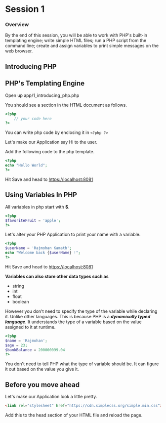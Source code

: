 # Session 1

### Overview

By the end of this session, you will be able to work with PHP's built-in templating engine; write simple HTML files; run a PHP script from the command line; create and assign variables to print simple messages on the web browser.

## Introducing PHP

## PHP's Templating Engine

Open up app/1_introducing_php.php

You should see a section in the HTML document as follows.

```php
<?php
    // your code here
?>
```

You can write php code by enclosing it in `<?php ?>`

Let's make our Application say Hi to the user.

Add the following code to the php template.

```php
<?php
echo "Hello World";
?>
```
Hit Save and head to [https://localhost:8081](https://localhost:8081)

## Using Variables In PHP

All variables in php start  with **$**. 

```php
<?php
$favoriteFruit = 'apple';
?>
```

Let's alter your PHP Application to print your name with a variable.

```php
<?php
$userName = 'Rajmohan Kamath';
echo "Welcome back {$userName} !";
?>
```
Hit Save and head to [https://localhost:8081](https://localhost:8081)

**Variables can also store other data types such as**

- string
- int
- float
- boolean

However you don't need to specify the type of the variable while declaring it. Unlike other languages. This is because PHP is a ***dynamically typed language***. It understands the type of a variable based on the value assigned to it at runtime.

```php
<?php
$name = 'Rajmohan';
$age = 23;
$bankBalance = 200000099.04
?>
```

You don't need to tell PHP what the type of variable should be. It can figure it out based on the value you give it.

## Before you move ahead

 Let's make our Application look a little pretty.

```html
<link rel="stylesheet" href="https://cdn.simplecss.org/simple.min.css">
```

Add this to the head section of your HTML file and reload the page.